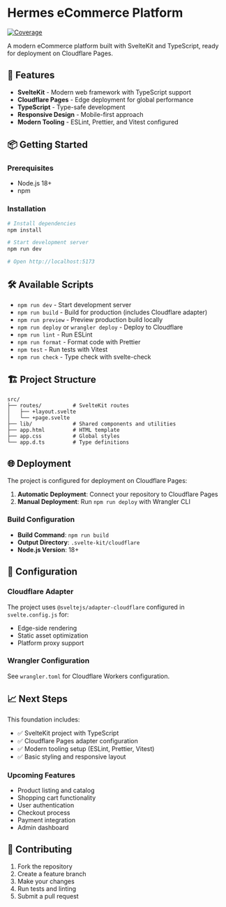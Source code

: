 # Hermes eCommerce Platform

[![Coverage](https://img.shields.io/endpoint?url=https://gist.githubusercontent.com/starspacegroup/006ec188c8a105fe69bcba8097fd8bf7/raw/hermes-coverage.json)](./coverage/index.html)

A modern eCommerce platform built with SvelteKit and TypeScript, ready for
deployment on Cloudflare Pages.

## 🚀 Features

- **SvelteKit** - Modern web framework with TypeScript support
- **Cloudflare Pages** - Edge deployment for global performance
- **TypeScript** - Type-safe development
- **Responsive Design** - Mobile-first approach
- **Modern Tooling** - ESLint, Prettier, and Vitest configured

## 📦 Getting Started

### Prerequisites

- Node.js 18+
- npm

### Installation

```bash
# Install dependencies
npm install

# Start development server
npm run dev

# Open http://localhost:5173
```

## 🛠️ Available Scripts

- `npm run dev` - Start development server
- `npm run build` - Build for production (includes Cloudflare adapter)
- `npm run preview` - Preview production build locally
- `npm run deploy` or `wrangler deploy` - Deploy to Cloudflare
- `npm run lint` - Run ESLint
- `npm run format` - Format code with Prettier
- `npm test` - Run tests with Vitest
- `npm run check` - Type check with svelte-check

## 🏗️ Project Structure

```
src/
├── routes/          # SvelteKit routes
│   ├── +layout.svelte
│   └── +page.svelte
├── lib/             # Shared components and utilities
├── app.html         # HTML template
├── app.css          # Global styles
└── app.d.ts         # Type definitions
```

## 🌐 Deployment

The project is configured for deployment on Cloudflare Pages:

1. **Automatic Deployment**: Connect your repository to Cloudflare Pages
2. **Manual Deployment**: Run `npm run deploy` with Wrangler CLI

### Build Configuration

- **Build Command**: `npm run build`
- **Output Directory**: `.svelte-kit/cloudflare`
- **Node.js Version**: 18+

## 🔧 Configuration

### Cloudflare Adapter

The project uses `@sveltejs/adapter-cloudflare` configured in `svelte.config.js`
for:

- Edge-side rendering
- Static asset optimization
- Platform proxy support

### Wrangler Configuration

See `wrangler.toml` for Cloudflare Workers configuration.

## 📈 Next Steps

This foundation includes:

- ✅ SvelteKit project with TypeScript
- ✅ Cloudflare Pages adapter configuration
- ✅ Modern tooling setup (ESLint, Prettier, Vitest)
- ✅ Basic styling and responsive layout

### Upcoming Features

- Product listing and catalog
- Shopping cart functionality
- User authentication
- Checkout process
- Payment integration
- Admin dashboard

## 🤝 Contributing

1. Fork the repository
2. Create a feature branch
3. Make your changes
4. Run tests and linting
5. Submit a pull request
